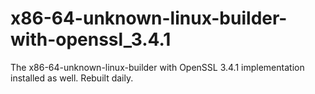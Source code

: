 # x86-64-unknown-linux-builder-with-openssl_3.4.1

The x86-64-unknown-linux-builder with OpenSSL 3.4.1 implementation installed as well. Rebuilt daily.
